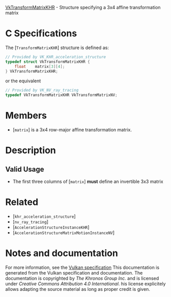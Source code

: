 [VkTransformMatrixKHR](https://www.khronos.org/registry/vulkan/specs/1.3-extensions/man/html/VkTransformMatrixKHR.html) - Structure specifying a 3x4 affine transformation matrix

# C Specifications
The [`TransformMatrixKHR`] structure is defined as:
```c
// Provided by VK_KHR_acceleration_structure
typedef struct VkTransformMatrixKHR {
    float    matrix[3][4];
} VkTransformMatrixKHR;
```
or the equivalent
```c
// Provided by VK_NV_ray_tracing
typedef VkTransformMatrixKHR VkTransformMatrixNV;
```

# Members
- [`matrix`] is a 3x4 row-major affine transformation matrix.

# Description
## Valid Usage
-    The first three columns of [`matrix`] **must**  define an invertible 3x3 matrix

# Related
- [`khr_acceleration_structure`]
- [`nv_ray_tracing`]
- [`AccelerationStructureInstanceKHR`]
- [`AccelerationStructureMatrixMotionInstanceNV`]

# Notes and documentation
For more information, see the [Vulkan specification](https://www.khronos.org/registry/vulkan/specs/1.3-extensions/html/vkspec.html)
This documentation is generated from the Vulkan specification and documentation.
The documentation is copyrighted by *The Khronos Group Inc.* and is licensed under *Creative Commons Attribution 4.0 International*.
his license explicitely allows adapting the source material as long as proper credit is given.
        